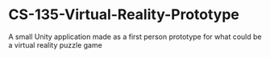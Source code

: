 # CS-135-Virtual-Reality-Prototype
A small Unity application made as a first person prototype for what could be a virtual reality puzzle game
